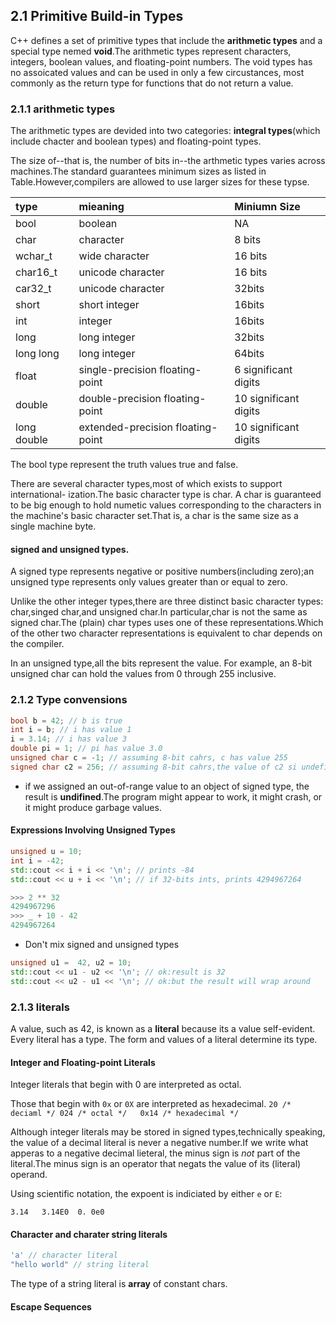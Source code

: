 ## 2.1 Primitive Build-in Types
C++ defines a set of primitive types that include the **arithmetic types** and a special type nemed **void**.The arithmetic types represent characters, integers, boolean values, and floating-point numbers. The void types has no assoicated values and can be used in only a few circustances, most commonly as the return type for functions that do not return a value.

### 2.1.1 arithmetic types
The arithmetic types are devided into two categories: **integral types**(which include chacter and boolean types) and floating-point types.

The size of--that is, the number of bits in--the arthmetic types varies across machines.The standard guarantees minimum sizes as listed in Table.However,compilers are allowed to use larger sizes for these typse.

| type        | mieaning                          | Miniumn Size          |
|:----------- |:--------------------------------- |:--------------------- |
| bool        | boolean                           | NA                    |
| char        | character                         | 8 bits                |
| wchar_t     | wide character                    | 16 bits               |
| char16_t    | unicode character                 | 16 bits               |
| car32_t     | unicode character                 | 32bits                |
| short       | short integer                     | 16bits                |
| int         | integer                           | 16bits                |
| long        | long integer                      | 32bits                |
| long long   | long integer                      | 64bits                |
| float       | single-precision floating-point   | 6 significant digits  |
| double      | double-precision floating-point   | 10 significant digits |
| long double | extended-precision floating-point | 10 significant digits |

The bool type represent the truth values true and false.

There are several character types,most of which exists to support international-
ization.The basic character type is char. A char is guaranteed to be big enough
to hold numetic values corresponding to the characters in the machine's basic
character set.That is, a char is the same size as a single machine byte.

#### signed  and unsigned types.

A signed type represents negative or positive numbers(including zero);an unsigned type represents only values greater than or equal to zero.

Unlike the other integer types,there are three distinct basic character types:
char,singed char,and unsigned char.In particular,char is not the same as signed char.The (plain) char types uses one of these representations.Which of the other two character representations is equivalent to char depends on the compiler.

In an unsigned type,all the bits represent the value. For example, an 8-bit unsigned char can hold the values from 0 through 255 inclusive.

### 2.1.2 Type convensions
```cpp
bool b = 42; // b is true
int i = b; // i has value 1
i = 3.14; // i has value 3
double pi = 1; // pi has value 3.0
unsigned char c = -1; // assuming 8-bit cahrs, c has value 255
signed char c2 = 256; // assuming 8-bit cahrs,the value of c2 si undefined
```
- if we assigned an out-of-range value to an object of signed type, the result is **undifined**.The program might appear to work, it might crash, or it might produce garbage values.

#### Expressions Involving Unsigned Types
```cpp
unsigned u = 10;
int i = -42;
std::cout << i + i << '\n'; // prints -84
std::cout << u + i << '\n'; // if 32-bits ints, prints 4294967264
```
```python
>>> 2 ** 32
4294967296
>>> _ + 10 - 42
4294967264
```
- Don't mix signed and unsigned types

```cpp
unsigned u1 =  42, u2 = 10;
std::cout << u1 - u2 << '\n'; // ok:result is 32
std::cout << u2 - u1 << '\n'; // ok:but the result will wrap around
```

### 2.1.3 literals
A value, such as 42, is known as a **literal** because its a value self-evident. Every literal has a type. The form and values of a literal determine its type.

#### Integer and Floating-point Literals
Integer literals that begin with 0 are interpreted as octal.

Those that begin with `0x` or `0X` are interpreted as hexadecimal.
` 20 /* deciaml */ 024 /* octal */   0x14 /* hexadecimal */ `

Although integer literals may be stored in signed types,technically speaking, the value of a decimal literal is never a negative number.If we write what apperas to a negative decimal lieteral, the minus sign is *not* part of the literal.The minus sign is an operator that negats the value of its (literal) operand.

Using scientific notation, the expoent is indiciated by either `e` or `E`:
```
3.14   3.14E0  0. 0e0
```
#### Character and charater string literals
```cpp
'a' // character literal
"hello world" // string literal
```
The type of a string literal is **array** of constant chars.

#### Escape Sequences
